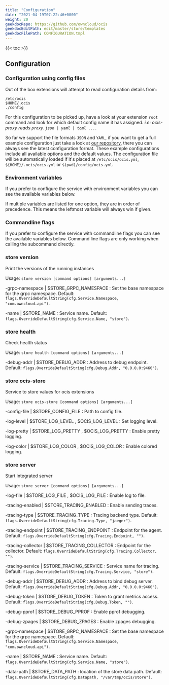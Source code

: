 ```yaml
---
title: "Configuration"
date: "2021-04-19T07:22:46+0000"
weight: 20
geekdocRepo: https://github.com/owncloud/ocis
geekdocEditPath: edit/master/store/templates
geekdocFilePath: CONFIGURATION.tmpl
---
```


{{< toc >}}

## Configuration

### Configuration using config files

Out of the box extensions will attempt to read configuration details from:

```console
/etc/ocis
$HOME/.ocis
./config
```

For this configuration to be picked up, have a look at your extension `root` command and look for which default config name it has assigned. *i.e: ocis-proxy reads `proxy.json | yaml | toml ...`*.

So far we support the file formats `JSON` and `YAML`, if you want to get a full example configuration just take a look at [our repository](https://github.com/owncloud/ocis/tree/master/store/config), there you can always see the latest configuration format. These example configurations include all available options and the default values. The configuration file will be automatically loaded if it's placed at `/etc/ocis/ocis.yml`, `${HOME}/.ocis/ocis.yml` or `$(pwd)/config/ocis.yml`.

### Environment variables

If you prefer to configure the service with environment variables you can see the available variables below.

If multiple variables are listed for one option, they are in order of precedence. This means the leftmost variable will always win if given.

### Commandline flags

If you prefer to configure the service with commandline flags you can see the available variables below. Command line flags are only working when calling the subcommand directly.

### store version

Print the versions of the running instances

Usage: `store version [command options] [arguments...]`

-grpc-namespace |  $STORE_GRPC_NAMESPACE
: Set the base namespace for the grpc namespace. Default: `flags.OverrideDefaultString(cfg.Service.Namespace, "com.owncloud.api")`.

-name |  $STORE_NAME
: Service name. Default: `flags.OverrideDefaultString(cfg.Service.Name, "store")`.

### store health

Check health status

Usage: `store health [command options] [arguments...]`

-debug-addr |  $STORE_DEBUG_ADDR
: Address to debug endpoint. Default: `flags.OverrideDefaultString(cfg.Debug.Addr, "0.0.0.0:9460")`.

### store ocis-store

Service to store values for ocis extensions

Usage: `store ocis-store [command options] [arguments...]`

-config-file |  $STORE_CONFIG_FILE
: Path to config file.

-log-level |  $STORE_LOG_LEVEL , $OCIS_LOG_LEVEL
: Set logging level.

-log-pretty |  $STORE_LOG_PRETTY , $OCIS_LOG_PRETTY
: Enable pretty logging.

-log-color |  $STORE_LOG_COLOR , $OCIS_LOG_COLOR
: Enable colored logging.

### store server

Start integrated server

Usage: `store server [command options] [arguments...]`

-log-file |  $STORE_LOG_FILE , $OCIS_LOG_FILE
: Enable log to file.

-tracing-enabled |  $STORE_TRACING_ENABLED
: Enable sending traces.

-tracing-type |  $STORE_TRACING_TYPE
: Tracing backend type. Default: `flags.OverrideDefaultString(cfg.Tracing.Type, "jaeger")`.

-tracing-endpoint |  $STORE_TRACING_ENDPOINT
: Endpoint for the agent. Default: `flags.OverrideDefaultString(cfg.Tracing.Endpoint, "")`.

-tracing-collector |  $STORE_TRACING_COLLECTOR
: Endpoint for the collector. Default: `flags.OverrideDefaultString(cfg.Tracing.Collector, "")`.

-tracing-service |  $STORE_TRACING_SERVICE
: Service name for tracing. Default: `flags.OverrideDefaultString(cfg.Tracing.Service, "store")`.

-debug-addr |  $STORE_DEBUG_ADDR
: Address to bind debug server. Default: `flags.OverrideDefaultString(cfg.Debug.Addr, "0.0.0.0:9460")`.

-debug-token |  $STORE_DEBUG_TOKEN
: Token to grant metrics access. Default: `flags.OverrideDefaultString(cfg.Debug.Token, "")`.

-debug-pprof |  $STORE_DEBUG_PPROF
: Enable pprof debugging.

-debug-zpages |  $STORE_DEBUG_ZPAGES
: Enable zpages debugging.

-grpc-namespace |  $STORE_GRPC_NAMESPACE
: Set the base namespace for the grpc namespace. Default: `flags.OverrideDefaultString(cfg.Service.Namespace, "com.owncloud.api")`.

-name |  $STORE_NAME
: Service name. Default: `flags.OverrideDefaultString(cfg.Service.Name, "store")`.

-data-path |  $STORE_DATA_PATH
: location of the store data path. Default: `flags.OverrideDefaultString(cfg.Datapath, "/var/tmp/ocis/store")`.

